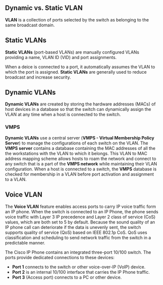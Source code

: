 ## Dynamic vs. Static VLAN

**VLAN** is a collection of ports selected by the switch as belonging to the same broadcast domain.

## Static VLANs

**Static VLANs** (port-based VLANs) are manually configured VLANs providing a name, VLAN ID (VID) and port assignments.

When a deice is connected to a port, it automatically assumes the VLAN to which the port is assigned.
**Static VLANs** are generally used to reduce broadcast and increase security.

## Dynamic VLANs

**Dynamic VLANs** are created by storing the hardware addresses (MACs) of host devices in a database so that the switch can dynamically assign the VLAN at any time when a host is connected to the switch.

### VMPS

**Dynamic VLANs** use a central server (**VMPS - Virtual Membership Policy Server**) to manage the configurations of each switch on the VLAN.
The **VMPS server** contains a database containing the MAC addresses of all the the workstations with the VLAN to which it belongs.
This VLAN to MAC address mapping scheme allows hosts to roam the network and connect to any switch that is a part of the **VMPS network** while maintaining their VLAN configuration.
When a host is connected to a switch, the **VMPS** database is checked for membership in a VLAN before port activation and assignment to a VLAN.

## Voice VLAN

The **Voice VLAN** feature enables access ports to carry IP voice traffic form an IP phone.
When the switch is connected to an IP Phone, the phone sends voice traffic with Layer 3 IP precedence and Layer 2 class of service (CoS) values, which are both set to 5 by default.
Because the sound quality of an IP phone call can deteriorate if the data is unevenly sent, the switch supports quality of service (QoS) based on IEEE 802.1p CoS.
QoS uses classification and scheduling to send network traffic from the switch in a predictable manner.

The Cisco IP Phone contains an integrated three-port 10/100 switch.
The ports provide dedicated connections to these devices:

- **Port 1** connects to the switch or other voice-over-IP (VoIP) device.
- **Port 2** is an internal 10/100 interface that carries the IP Phone traffic.
- **Port 3** (Access port) connects to a PC or other device.
